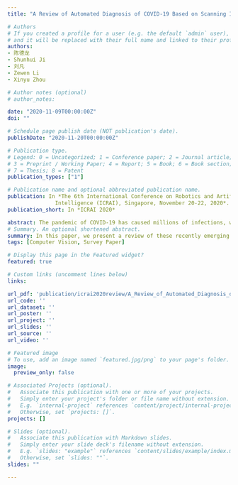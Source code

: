 ```yaml
---
title: "A Review of Automated Diagnosis of COVID-19 Based on Scanning Images"

# Authors
# If you created a profile for a user (e.g. the default `admin` user), write the username (folder name) here 
# and it will be replaced with their full name and linked to their profile.
authors:
- 陈德龙
- Shunhui Ji
- 刘凡
- Zewen Li 
- Xinyu Zhou

# Author notes (optional)
# author_notes:

date: "2020-11-09T00:00:00Z"
doi: ""

# Schedule page publish date (NOT publication's date).
publishDate: "2020-11-20T00:00:00Z"

# Publication type.
# Legend: 0 = Uncategorized; 1 = Conference paper; 2 = Journal article;
# 3 = Preprint / Working Paper; 4 = Report; 5 = Book; 6 = Book section;
# 7 = Thesis; 8 = Patent
publication_types: ["1"]

# Publication name and optional abbreviated publication name.
publication: In *The 6th International Conference on Robotics and Artificial
               Intelligence (ICRAI), Singapore, November 20-22, 2020*. [[doi]](https://doi.org/10.1145/3449301.3449778) [[ArXiv]](https://arxiv.org/abs/2006.05245)
publication_short: In *ICRAI 2020*

abstract: The pandemic of COVID-19 has caused millions of infections, which has led to a great loss all over the world, socially and economically. Due to the false-negative rate and the time-consuming of the conventional Reverse Transcription Polymerase Chain Reaction (RT-PCR) tests, diagnosing based on X-ray images and Computed Tomography (CT) images has been widely adopted. Therefore, researchers of the computer vision area have developed many automatic diagnosing models based on machine learning or deep learning to assist the radiologists and improve the diagnosing accuracy. In this paper, we present a review of these recently emerging automatic diagnosing models. 70 models proposed from February 14, 2020, to July 21, 2020, are involved. We analyzed the models from the perspective of preprocessing, feature extraction, classification, and evaluation. Based on the limitation of existing models, we pointed out that domain adaption in transfer learning and interpretability promotion would be the possible future directions.
# Summary. An optional shortened abstract.
summary: In this paper, we present a review of these recently emerging automatic diagnosing models. 70 models proposed from February 14, 2020, to July 21, 2020, are involved. 
tags: [Computer Vision, Survey Paper]

# Display this page in the Featured widget?
featured: true

# Custom links (uncomment lines below)
links:

url_pdf: 'publication/icrai2020review/A_Review_of_Automated_Diagnosis_of_COVID_19_Based_on_Scanning_Images.pdf'
url_code: ''
url_dataset: ''
url_poster: ''
url_project: ''
url_slides: ''
url_source: ''
url_video: ''

# Featured image
# To use, add an image named `featured.jpg/png` to your page's folder. 
image:
  preview_only: false

# Associated Projects (optional).
#   Associate this publication with one or more of your projects.
#   Simply enter your project's folder or file name without extension.
#   E.g. `internal-project` references `content/project/internal-project/index.md`.
#   Otherwise, set `projects: []`.
projects: []

# Slides (optional).
#   Associate this publication with Markdown slides.
#   Simply enter your slide deck's filename without extension.
#   E.g. `slides: "example"` references `content/slides/example/index.md`.
#   Otherwise, set `slides: ""`.
slides: ""

---
```



